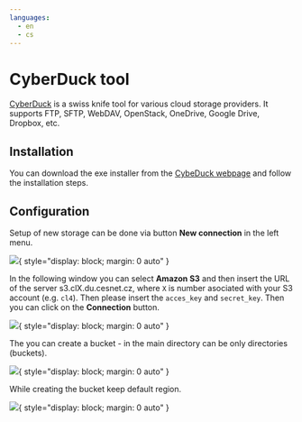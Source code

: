 ```yaml
---
languages:
  - en
  - cs
---
```


# CyberDuck tool

[CyberDuck](https://cyberduck.io/) is a swiss knife tool for various cloud storage providers. It supports FTP, SFTP, WebDAV, OpenStack, OneDrive, Google Drive, Dropbox, etc. 

## Installation
You can download the exe installer from the [CybeDuck webpage](https://cyberduck.io/) and follow the installation steps.

## Configuration

Setup of new storage can be done via button **New connection** in the left menu.

![](cyberduck-screenshots/cyberduck1en.png){ style="display: block; margin: 0 auto" }

In the following window you can select **Amazon S3** and then insert the URL of the server s3.clX.du.cesnet.cz, where `X` is number asociated with your S3 account (e.g. `cl4`). Then please insert the `acces_key` and `secret_key`. Then you can click on the **Connection** button.

![](cyberduck-screenshots/cyberduck2en.png){ style="display: block; margin: 0 auto" }

The you can create a bucket - in the main directory can be only directories (buckets).

![](cyberduck-screenshots/cyberduck3en.png){ style="display: block; margin: 0 auto" }

While creating the bucket keep default region.

![](cyberduck-screenshots/cyberduck4en.png){ style="display: block; margin: 0 auto" }
